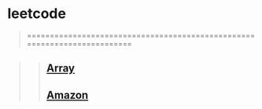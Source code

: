 # leetcode

> =========================================================================

>
>> ## [Array](https://github.com/laonong16/leetcode/tree/master/array)
>> ## [Amazon](https://github.com/laonong16/leetcode/tree/master/amazon)
